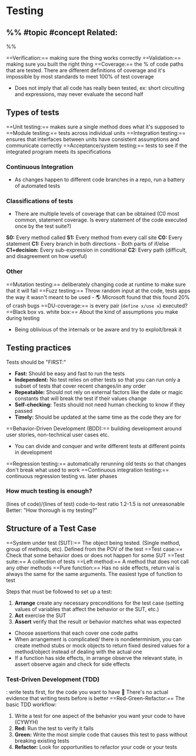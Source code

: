 # Testing
%%
#topic
#concept
**Related:**
-  

%%

==Verification:== making sure the thing works correctly
==Validation:== making sure you built the right thing 
==Coverage:== the % of code paths that are tested. There are different definitions of coverage and it's impossible by most standards to meet 100% of test coverage
- Does not imply that all code has really been tested, ex: short circuiting and expressions, may never evaluate the second half

## Types of tests
==Unit testing:== makes sure a single method does what it's supposed to
==Module testing:== tests across individual units
==Integration testing:== ensures that interfaces between units have consistent assumptions and communicate correctly
==Acceptance/system testing:== tests to see if the integrated program meets its specifications

### Continuous Integration
- As changes happen to different code branches in a repo, run a battery of automated tests

### Classifications of tests
- There are multiple levels of coverage that can be obtained (C0 most common, statement coverage. Is every statement of the code executed once by the test suite?)

**S0:** Every method called
**S1:** Every method from every call site
**C0:** Every statement
**C1:** Every branch in both directions
	- Both parts of if/else
**C1+decision:** Every sub-expression in conditional
**C2:** Every path (difficult, and disagreement on how useful)

### Other
==Mutation testing:== deliberately changing code at runtime to make sure that it will fail
==Fuzz testing:== Throw random input at the code, tests apps the way it wasn't meant to be used
	- 🌎 Microsoft found that this found 20% of crash bugs
==DU-coverage:== is every pair (`define x/use x`) executed?
==Black box vs. white box:== About the kind of assumptions you make during testing
- Being oblivious of the internals or be aware and try to exploit/break it 


## Testing practices
Tests should be "FIRST:"
- **Fast:** Should be easy and fast to run the tests
- **Independent:** No test relies on other tests so that you can run only a subset of tests that cover recent changes/in any order
- **Repeatable:** Should not rely on external factors like the date or magic constants that will break the test if their values change 
- **Self-checking:** Tests should not need human checking to know if they passed
- **Timely:** Should be updated at the same time as the code they are for

==Behavior-Driven Development (BDD):== building development around user stories, non-technical user cases etc.
- You can divide and conquer and write different tests at different points in development

==Regression testing:== automatically rerunning old tests so that changes don't break what used to work
==Continuous integration testing:== continuous regression testing vs. later phases

### How much testing is enough?
(lines of code)/(lines of test)
code-to-test ratio 1.2-1.5 is not unreasonable
Better: "How thorough is my testing?"

## Structure of a Test Case
==System under test (SUT):== The object being tested. (Single method, group of methods, etc). Defined from the POV of the test
==Test case:== Check that some behavior does or does not happen for some SUT
==Test suite:== A collection of tests
==Left method:== A method that does not call any other methods
==Pure function:== Has no side effects, return val is always the same for the same arguments. The easiest type of function to test

Steps that must be followed to set up a test:
1. **Arrange** create any necessary preconditions for the test case (setting values of variables that affect the behavior or the SUT, etc.)
2. **Act** exercise the SUT
3. **Assert** verify that the result or behavior matches what was expected

- Choose assertions that each cover one code paths
- When arrangement is complicated/ there is nondeterminism, you can create method stubs or mock objects to return fixed desired values for a method/object instead of dealing with the actual one
- If a function has side effects, in arrange observe the relevant state, in assert observe again and check for side effects

### Test-Driven Development (TDD)
: write tests first, for the code you want to have
📝 There's no actual evidence that writing tests before is better
==Red-Green-Refactor:== The basic TDD workflow:
1. Write a test for one aspect of the behavior you want your code to have (CYWYH)
2. **Red:** Run the test to verify it fails
3. **Green:** Write the most simple code that causes this test to pass without breaking existing tests
4. **Refactor:** Look for opportunities to refactor your code or your tests 